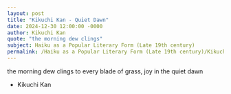 ```yaml
---
layout: post
title: "Kikuchi Kan - Quiet Dawn"
date: 2024-12-30 12:00:00 -0000
author: Kikuchi Kan
quote: "the morning dew clings"
subject: Haiku as a Popular Literary Form (Late 19th century)
permalink: /Haiku as a Popular Literary Form (Late 19th century)/Kikuchi Kan/Kikuchi Kan - Quiet Dawn
---
```


the morning dew clings
to every blade of grass, joy
in the quiet dawn

- Kikuchi Kan
